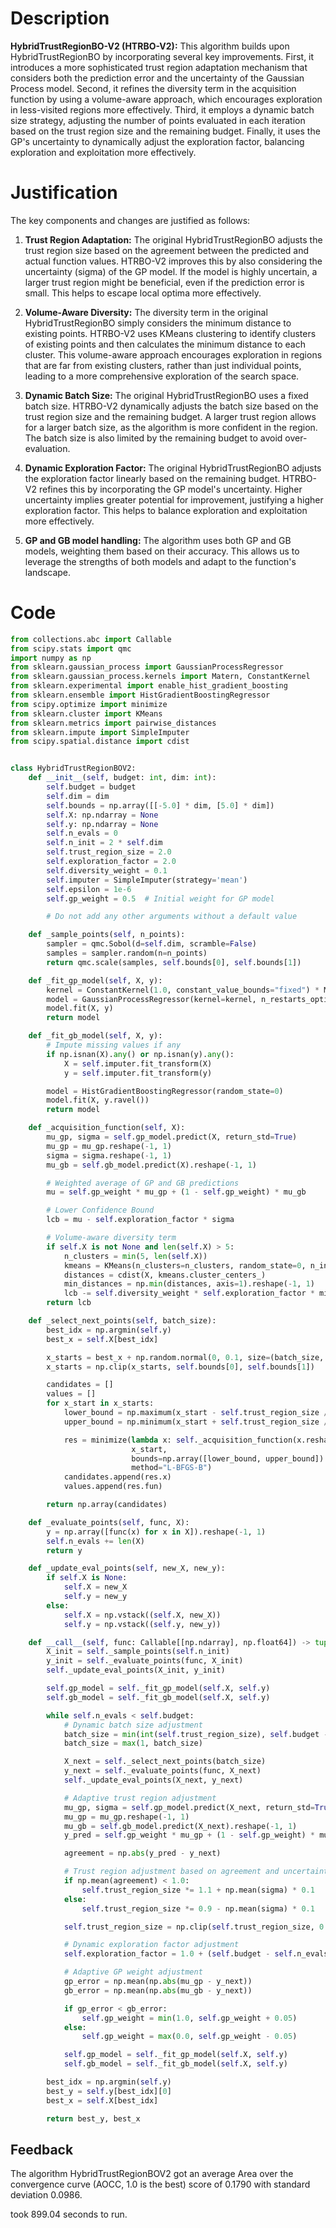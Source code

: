 # Description
**HybridTrustRegionBO-V2 (HTRBO-V2):** This algorithm builds upon HybridTrustRegionBO by incorporating several key improvements. First, it introduces a more sophisticated trust region adaptation mechanism that considers both the prediction error and the uncertainty of the Gaussian Process model. Second, it refines the diversity term in the acquisition function by using a volume-aware approach, which encourages exploration in less-visited regions more effectively. Third, it employs a dynamic batch size strategy, adjusting the number of points evaluated in each iteration based on the trust region size and the remaining budget. Finally, it uses the GP's uncertainty to dynamically adjust the exploration factor, balancing exploration and exploitation more effectively.

# Justification
The key components and changes are justified as follows:

1.  **Trust Region Adaptation:** The original HybridTrustRegionBO adjusts the trust region size based on the agreement between the predicted and actual function values. HTRBO-V2 improves this by also considering the uncertainty (sigma) of the GP model. If the model is highly uncertain, a larger trust region might be beneficial, even if the prediction error is small. This helps to escape local optima more effectively.

2.  **Volume-Aware Diversity:** The diversity term in the original HybridTrustRegionBO simply considers the minimum distance to existing points. HTRBO-V2 uses KMeans clustering to identify clusters of existing points and then calculates the minimum distance to each cluster. This volume-aware approach encourages exploration in regions that are far from existing clusters, rather than just individual points, leading to a more comprehensive exploration of the search space.

3.  **Dynamic Batch Size:** The original HybridTrustRegionBO uses a fixed batch size. HTRBO-V2 dynamically adjusts the batch size based on the trust region size and the remaining budget. A larger trust region allows for a larger batch size, as the algorithm is more confident in the region. The batch size is also limited by the remaining budget to avoid over-evaluation.

4.  **Dynamic Exploration Factor:** The original HybridTrustRegionBO adjusts the exploration factor linearly based on the remaining budget. HTRBO-V2 refines this by incorporating the GP model's uncertainty. Higher uncertainty implies greater potential for improvement, justifying a higher exploration factor. This helps to balance exploration and exploitation more effectively.

5. **GP and GB model handling:** The algorithm uses both GP and GB models, weighting them based on their accuracy. This allows us to leverage the strengths of both models and adapt to the function's landscape.

# Code
```python
from collections.abc import Callable
from scipy.stats import qmc
import numpy as np
from sklearn.gaussian_process import GaussianProcessRegressor
from sklearn.gaussian_process.kernels import Matern, ConstantKernel
from sklearn.experimental import enable_hist_gradient_boosting
from sklearn.ensemble import HistGradientBoostingRegressor
from scipy.optimize import minimize
from sklearn.cluster import KMeans
from sklearn.metrics import pairwise_distances
from sklearn.impute import SimpleImputer
from scipy.spatial.distance import cdist


class HybridTrustRegionBOV2:
    def __init__(self, budget: int, dim: int):
        self.budget = budget
        self.dim = dim
        self.bounds = np.array([[-5.0] * dim, [5.0] * dim])
        self.X: np.ndarray = None
        self.y: np.ndarray = None
        self.n_evals = 0
        self.n_init = 2 * self.dim
        self.trust_region_size = 2.0
        self.exploration_factor = 2.0
        self.diversity_weight = 0.1
        self.imputer = SimpleImputer(strategy='mean')
        self.epsilon = 1e-6
        self.gp_weight = 0.5  # Initial weight for GP model

        # Do not add any other arguments without a default value

    def _sample_points(self, n_points):
        sampler = qmc.Sobol(d=self.dim, scramble=False)
        samples = sampler.random(n=n_points)
        return qmc.scale(samples, self.bounds[0], self.bounds[1])

    def _fit_gp_model(self, X, y):
        kernel = ConstantKernel(1.0, constant_value_bounds="fixed") * Matern(length_scale=1.0, nu=2.5)
        model = GaussianProcessRegressor(kernel=kernel, n_restarts_optimizer=5, alpha=1e-5)
        model.fit(X, y)
        return model

    def _fit_gb_model(self, X, y):
        # Impute missing values if any
        if np.isnan(X).any() or np.isnan(y).any():
            X = self.imputer.fit_transform(X)
            y = self.imputer.fit_transform(y)

        model = HistGradientBoostingRegressor(random_state=0)
        model.fit(X, y.ravel())
        return model

    def _acquisition_function(self, X):
        mu_gp, sigma = self.gp_model.predict(X, return_std=True)
        mu_gp = mu_gp.reshape(-1, 1)
        sigma = sigma.reshape(-1, 1)
        mu_gb = self.gb_model.predict(X).reshape(-1, 1)

        # Weighted average of GP and GB predictions
        mu = self.gp_weight * mu_gp + (1 - self.gp_weight) * mu_gb

        # Lower Confidence Bound
        lcb = mu - self.exploration_factor * sigma

        # Volume-aware diversity term
        if self.X is not None and len(self.X) > 5:
            n_clusters = min(5, len(self.X))
            kmeans = KMeans(n_clusters=n_clusters, random_state=0, n_init = 'auto').fit(self.X)
            distances = cdist(X, kmeans.cluster_centers_)
            min_distances = np.min(distances, axis=1).reshape(-1, 1)
            lcb -= self.diversity_weight * self.exploration_factor * min_distances
        return lcb

    def _select_next_points(self, batch_size):
        best_idx = np.argmin(self.y)
        best_x = self.X[best_idx]

        x_starts = best_x + np.random.normal(0, 0.1, size=(batch_size, self.dim))
        x_starts = np.clip(x_starts, self.bounds[0], self.bounds[1])

        candidates = []
        values = []
        for x_start in x_starts:
            lower_bound = np.maximum(x_start - self.trust_region_size / 2, self.bounds[0])
            upper_bound = np.minimum(x_start + self.trust_region_size / 2, self.bounds[1])

            res = minimize(lambda x: self._acquisition_function(x.reshape(1, -1)),
                           x_start,
                           bounds=np.array([lower_bound, upper_bound]).T,
                           method="L-BFGS-B")
            candidates.append(res.x)
            values.append(res.fun)

        return np.array(candidates)

    def _evaluate_points(self, func, X):
        y = np.array([func(x) for x in X]).reshape(-1, 1)
        self.n_evals += len(X)
        return y

    def _update_eval_points(self, new_X, new_y):
        if self.X is None:
            self.X = new_X
            self.y = new_y
        else:
            self.X = np.vstack((self.X, new_X))
            self.y = np.vstack((self.y, new_y))

    def __call__(self, func: Callable[[np.ndarray], np.float64]) -> tuple[np.float64, np.array]:
        X_init = self._sample_points(self.n_init)
        y_init = self._evaluate_points(func, X_init)
        self._update_eval_points(X_init, y_init)

        self.gp_model = self._fit_gp_model(self.X, self.y)
        self.gb_model = self._fit_gb_model(self.X, self.y)

        while self.n_evals < self.budget:
            # Dynamic batch size adjustment
            batch_size = min(int(self.trust_region_size), self.budget - self.n_evals)
            batch_size = max(1, batch_size)

            X_next = self._select_next_points(batch_size)
            y_next = self._evaluate_points(func, X_next)
            self._update_eval_points(X_next, y_next)

            # Adaptive trust region adjustment
            mu_gp, sigma = self.gp_model.predict(X_next, return_std=True)
            mu_gp = mu_gp.reshape(-1, 1)
            mu_gb = self.gb_model.predict(X_next).reshape(-1, 1)
            y_pred = self.gp_weight * mu_gp + (1 - self.gp_weight) * mu_gb

            agreement = np.abs(y_pred - y_next)

            # Trust region adjustment based on agreement and uncertainty
            if np.mean(agreement) < 1.0:
                self.trust_region_size *= 1.1 + np.mean(sigma) * 0.1
            else:
                self.trust_region_size *= 0.9 - np.mean(sigma) * 0.1

            self.trust_region_size = np.clip(self.trust_region_size, 0.1, 5.0)

            # Dynamic exploration factor adjustment
            self.exploration_factor = 1.0 + (self.budget - self.n_evals) / self.budget + np.mean(sigma)

            # Adaptive GP weight adjustment
            gp_error = np.mean(np.abs(mu_gp - y_next))
            gb_error = np.mean(np.abs(mu_gb - y_next))

            if gp_error < gb_error:
                self.gp_weight = min(1.0, self.gp_weight + 0.05)
            else:
                self.gp_weight = max(0.0, self.gp_weight - 0.05)

            self.gp_model = self._fit_gp_model(self.X, self.y)
            self.gb_model = self._fit_gb_model(self.X, self.y)

        best_idx = np.argmin(self.y)
        best_y = self.y[best_idx][0]
        best_x = self.X[best_idx]

        return best_y, best_x
```
## Feedback
 The algorithm HybridTrustRegionBOV2 got an average Area over the convergence curve (AOCC, 1.0 is the best) score of 0.1790 with standard deviation 0.0986.

took 899.04 seconds to run.